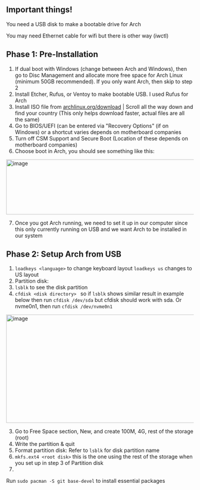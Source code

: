 ## Important things!
You need a USB disk to make a bootable drive for Arch

You may need Ethernet cable for wifi but there is other way (iwctl)

## Phase 1: Pre-Installation
1. If dual boot with Windows (change between Arch and Windows), then go to Disc Management and allocate more free space for Arch Linux (minimum 50GB recommended). If you only want Arch, then skip to step 2
2. Install Etcher, Rufus, or Ventoy to make bootable USB. I used Rufus for Arch
3. Install ISO file from [archlinux.org/download](https://archlinux.org/download/) | Scroll all the way down and find your country (This only helps download faster, actual files are all the same)
4. Go to BIOS/UEFI (can be entered via "Recovery Options" (if on Windows) or a shortcut varies depends on motherboard companies
5. Turn off CSM Support and Secure Boot (Location of these depends on motherboard companies)
6. Choose boot in Arch, you should see something like this:
<img width="598" height="148" alt="image" src="https://github.com/user-attachments/assets/fe75772c-ee69-47e7-b59f-f77ddb7ddea3" />

7. Once you got Arch running, we need to set it up in our computer since this only currently running on USB and we want Arch to be installed in our system

## Phase 2: Setup Arch from USB
1. ```loadkeys <language>``` to change keyboard layout ```loadkeys us``` changes to US layout
2. Partition disk:
  1. ```lsblk``` to see the disk partition
  2. ```cfdisk <disk directory> ``` so if ```lsblk``` shows similar result in example below then run ```cfdisk /dev/sda``` but cfdisk should work with sda. Or nvme0n1, then run ```cfdisk /dev/nvme0n1```
<img width="867" height="291" alt="image" src="https://github.com/user-attachments/assets/20109b61-cb7b-47c3-9adc-a15cbb392579" />

  3. Go to Free Space section, New, and create 100M, 4G, rest of the storage (root)
  4. Write the partition & quit
3. Format partition disk: Refer to ```lsblk``` for disk partition name
  1. ```mkfs.ext4 <root disk>``` this is the one using the rest of the storage when you set up in step 3 of Partition disk
4. 


Run ```sudo pacman -S git base-devel``` to install essential packages
